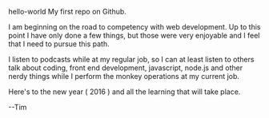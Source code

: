 hello-world
My first repo on Github.

I am beginning on the road to competency with web development.  Up to this point I have only done a few things, but those were very enjoyable and I feel that I need to pursue this path.

I listen to podcasts while at my regular job, so I can at least listen to others talk about coding, front end development, javascript, node.js and other nerdy things while I perform the monkey operations at my current job.

Here's to the new year ( 2016 ) and all the learning that will take place.

--Tim
